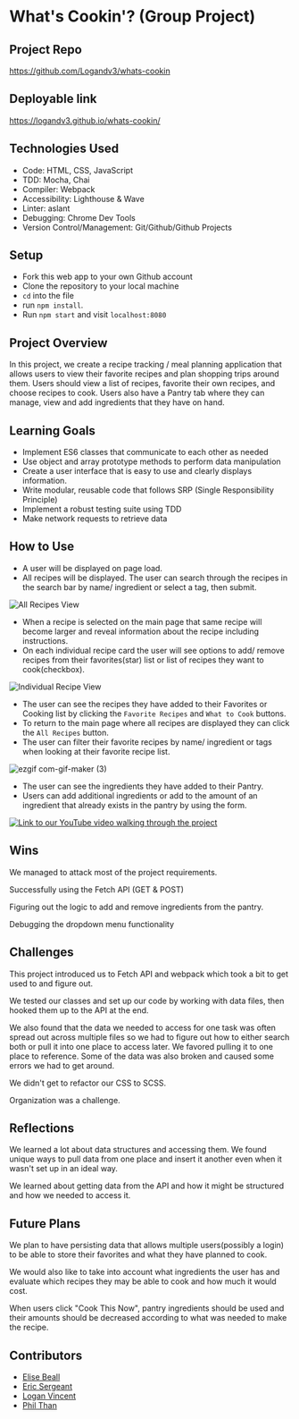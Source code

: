 # What's Cookin'? (Group Project)



## Project Repo
https://github.com/Logandv3/whats-cookin


## Deployable link
https://logandv3.github.io/whats-cookin/


## Technologies Used
* Code: HTML, CSS, JavaScript
* TDD: Mocha, Chai
* Compiler: Webpack
* Accessibility: Lighthouse & Wave
* Linter: aslant
* Debugging: Chrome Dev Tools
* Version Control/Management: Git/Github/Github Projects


## Setup
- Fork this web app to your own Github account
- Clone the repository to your local machine
- `cd` into the file
- run `npm install`.
- Run `npm start` and visit `localhost:8080`


## Project Overview
In this project, we create a recipe tracking / meal planning application that allows users to view their favorite recipes and plan shopping trips around them.  Users should view a list of recipes, favorite their own recipes, and choose recipes to cook.  Users also have a Pantry tab where they can manage, view and add ingredients that they have on hand.


## Learning Goals
* Implement ES6 classes that communicate to each other as needed
* Use object and array prototype methods to perform data manipulation
* Create a user interface that is easy to use and clearly displays information.
* Write modular, reusable code that follows SRP (Single Responsibility Principle)
* Implement a robust testing suite using TDD
* Make network requests to retrieve data


## How to Use

- A user will be displayed on page load. 
- All recipes will be displayed.  The user can search through the recipes in the search bar by name/ ingredient or select a tag, then submit.

 
![All Recipes View](https://user-images.githubusercontent.com/81990507/134216738-4b21280d-5410-4f74-b2e5-97aaa2843bba.png)

- When a recipe is selected on the main page that same recipe will become larger and reveal information about the recipe including instructions.  
- On each individual recipe card the user will see options to add/ remove recipes from their favorites(star) list or list of recipes they want to cook(checkbox).

 
![Individual Recipe View](https://user-images.githubusercontent.com/81990507/134216799-507ed57f-ef7d-4256-9f64-dd221ce3f829.png)

- The user can see the recipes they have added to their Favorites or Cooking list by clicking the `Favorite Recipes` and `What to Cook` buttons.  
- To return to the main page where all recipes are displayed they can click the `All Recipes` button.  
- The user can filter their favorite recipes by name/ ingredient or tags when looking at their favorite recipe list.


![ezgif com-gif-maker (3)](https://user-images.githubusercontent.com/81990507/134220737-115ac3ce-1b23-4819-8071-95035d893fb2.gif)
- The user can see the ingredients they have added to their Pantry.  
- Users can add additional ingredients or add to the amount of an ingredient that already exists in the pantry by using the form.

[![Link to our YouTube video walking through the project](https://user-images.githubusercontent.com/724355/132463113-1fa1002d-67a2-43c7-8805-8d4865e0bb7f.gif)](https://www.youtube.com/watch?v=x6l8HccEVyo)




## Wins
We managed to attack most of the project requirements.

Successfully using the Fetch API (GET & POST)

Figuring out the logic to add and remove ingredients from the pantry.

Debugging the dropdown menu functionality


## Challenges
This project introduced us to Fetch API and webpack which took a bit to get used to and figure out.  

We tested our classes and set up our code by working with data files, then hooked them up to the API at the end.  

We also found that the data we needed to access for one task was often spread out across multiple files so we had to figure out how to either search both or pull it into one place to access later.  We favored pulling it to one place to reference.  Some of the data was also broken and caused some errors we had to get around.

We didn't get to refactor our CSS to SCSS.

Organization was a challenge.


## Reflections
We learned a lot about data structures and accessing them.  We found unique ways to pull data from one place and insert it another even when it wasn't set up in an ideal way.  

We learned about getting data from the API and how it might be structured and how we needed to access it.


## Future Plans
We plan to have persisting data that allows multiple users(possibly a login) to be able to store their favorites and what they have planned to cook.  

We would also like to take into account what ingredients the user has and evaluate which recipes they may be able to cook and how much it would cost.

When users click "Cook This Now", pantry ingredients should be used and their amounts should be decreased according to what was needed to make the recipe.



## Contributors
- [Elise Beall](https://github.com/elisebeall)
- [Eric Sergeant](https://github.com/EricSergeant)
- [Logan Vincent](https://github.com/Logandv3)
- [Phil Than](https://github.com/pthan1)
